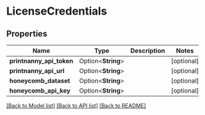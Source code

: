 # LicenseCredentials

## Properties

Name | Type | Description | Notes
------------ | ------------- | ------------- | -------------
**printnanny_api_token** | Option<**String**> |  | [optional]
**printnanny_api_url** | Option<**String**> |  | [optional]
**honeycomb_dataset** | Option<**String**> |  | [optional]
**honeycomb_api_key** | Option<**String**> |  | [optional]

[[Back to Model list]](../README.md#documentation-for-models) [[Back to API list]](../README.md#documentation-for-api-endpoints) [[Back to README]](../README.md)


